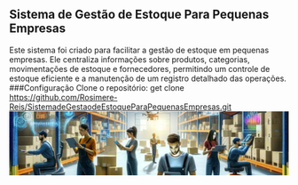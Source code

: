 ## Sistema de Gestão de Estoque Para Pequenas Empresas
Este sistema foi criado para facilitar a gestão de estoque em pequenas empresas. Ele centraliza informações sobre produtos, categorias, movimentações de estoque e fornecedores, permitindo um controle de estoque eficiente e a manutenção de um registro detalhado das operações.
###Configuração
Clone o repositório:
get clone https://github.com/Rosimere-Reis/SistemadeGestaodeEstoqueParaPequenasEmpresas.git
![banner](https://github.com/Rosimere-Reis/SistemadeGestaodeEstoqueParaPequenasEmpresas/blob/main/logo%20estoque.jpeg)
